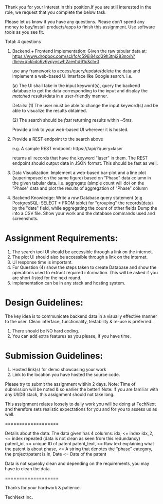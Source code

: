 Thank you for your interest in this position.If you are still interested in the role, we request that you complete the below task. 

Please let us know if you have any questions. 
Please don't spend any money to buy/install products/apps to finish this assignment.
Use software tools as you see fit.

Total: 4 questions

1. Backend + Frontend Implementation: 
   Given the raw tabular data at:
   https://www.dropbox.com/scl/fo/c596i84xd39h3tnj283no/h?rlkey=q5k5do6v6yqyyswh2aeyhd61u&dl=0

   use any framework to access/query/update/delete the data and implement a web-based UI interface like Google search. i.e. 

   (a) The UI shall take in the input keyword(s), query the backend database
       to get the data corresponding to the input and display the *matched* results/data in a user-friendly manner.
   
   Details:
      (1) The user must be able to change the input keyword(s) and be able to visualize the results obtained.

      (2) The search should be *fast* returning results within ~5ms.
   
   
   Provide a link to your web-based UI wherever it is hosted.


2. Provide a REST endpoint to the search above 
  
   e.g. A sample REST endpoint: https://<HOST>/api/?query=laser
  
   returns all records that have the keyword "laser" in them. The REST endpoint should output data in JSON format. 
   This should be fast as well.


3. Data Visualization:
   Implement a web-based bar-plot and a line plot (superimposed on the same figure)
   based on "Phase" data column in the given tabular data. i.e. aggregate (simple count will do) 
   on the "Phase" data and plot the results of aggregation of "Phase" column


4. Backend Knowledge:
   Write a *raw* Database query statement (e.g. PostgresSQL: SELECT * FROM table) 
   for "grouping" the records(data) by the "date" field, while aggregating the count of other fields 
   Dump the into a CSV file. Show your work and the database commands used and screenshots.


Assignment Requirements:
=======================
1. The search tool UI should be accessible through a link on the internet.
2. The plot UI should also be accessible through a link on the internet.
3. UI response time is important.
4. For Question (4) show the steps taken to create Database and
   show the operations used to extract required information. This will be asked
   if you are short-listed for the next round.
5. Implementation can be in any stack and hosting system.


Design Guidelines:
=================
The key idea is to communicate backend data in a visually effective manner to
the user. Clean interface, functionality, testability & re-use is preferred.
1. There should be NO hard coding.
2. You can add extra features as you please, if you have time.


Submission Guidelines:
=====================
1. Hosted link(s) for demo showcasing your work
2. Link to the location you have hosted the source code.

Please try to submit the assignment witihin 2 days. 
Note: Time of submission will be noted & so earlier the better!
Note: If you are familiar with any UI/DB stack, this assignment should not take long.

This assignment relates loosely to daily work you will be doing at TechNext
and therefore sets realistic expectations for you and for you to assess us as well.


===================

Details about the data:
The data given has 4 columns:
idx,             <= index
idx_2,           <= index repeated (data is not clean as seen from this redundancy)
patent_id,       <= unique ID of patent
patent_text,     <= Raw text explaining what the patent is about
phase,           <= A string that denotes the "phase" category, the project/patent is in,
Date             <= Date of the patent

Data is not squeaky clean and depending on the requirements, you may have to clean the data.

===================


Thanks for your hardwork & patience.

TechNext Inc.

